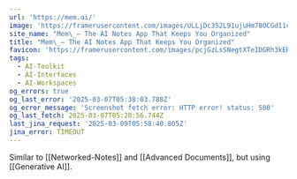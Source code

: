 ```yaml
---
url: 'https://mem.ai/'
image: 'https://framerusercontent.com/images/ULLjDc352L91ujuHm78OCGd11c.png'
site_name: "Mem\_– The AI Notes App That Keeps You Organized"
title: "Mem\_– The AI Notes App That Keeps You Organized"
favicon: 'https://framerusercontent.com/images/pcjGzLsSNegtXTeIDGRh3kERV4Y.png'
tags:
  - AI-Toolkit
  - AI-Interfaces
  - AI-Workspaces
og_errors: true
og_last_error: '2025-03-07T05:38:03.788Z'
og_error_message: 'Screenshot fetch error: HTTP error! status: 500'
og_last_fetch: 2025-03-07T05:20:56.744Z
last_jina_request: '2025-03-09T05:58:40.805Z'
jina_error: TIMEOUT
---
```

Similar to [[Networked-Notes]] and [[Advanced Documents]], but using [[Generative AI]].  
